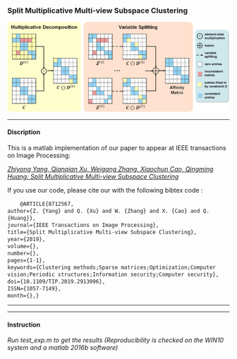 ### Split Multiplicative Multi-view Subspace Clustering
![illu](illu.png)

---
#### Discription
This is a matlab implementation of our paper to appear at IEEE transactions on Image Processing: 

*[Zhiyong Yang, Qianqian Xu, Weigang Zhang, Xiaochun Cao, Qingming Huang: Split Multiplicative Multi-view Subspace Clustering](https://www.researchgate.net/publication/333007034_Split_Multiplicative_Multi-view_Subspace_Clustering)*


If you use our code, please cite our with the following bibtex code :
```
    @ARTICLE{8712567, 
author={Z. {Yang} and Q. {Xu} and W. {Zhang} and X. {Cao} and Q. {Huang}}, 
journal={IEEE Transactions on Image Processing}, 
title={Split Multiplicative Multi-view Subspace Clustering}, 
year={2019}, 
volume={}, 
number={}, 
pages={1-1}, 
keywords={Clustering methods;Sparse matrices;Optimization;Computer vision;Periodic structures;Information security;Computer security}, 
doi={10.1109/TIP.2019.2913096}, 
ISSN={1057-7149}, 
month={},}
```
---



---
#### Instruction
*Run test_exp.m to get the results (Reproducibility is checked on the WIN10 system and a matlab 2016b software)*